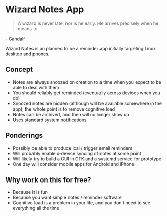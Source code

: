 # Wizard Notes App

> A wizard is never late, nor is he early. He arrives precisely when he means to.

\- Gandalf

Wizard Notes is an planned to be a reminder app initially targeting Linux desktop and phones.

## Concept

- Notes are always snoozed on creation to a time when you expect to be able to deal with them
- You should reliably get reminded (eventually across devices when you do)
- Snoozed notes are hidden (although will be available somewhere in the app), the whole point is to remove cognitive load
- Notes can be archived, and then will no longer show up
- Uses standard system notifications

## Ponderings

- Possibly be able to produce ical / trigger email reminders
- Will probably enable x-device syncing of notes at some point
- Will likely try to build a GUI in GTK and a systemd service for prototype
- One day will consider mobile apps for Android and iPhone


## Why work on this for free?

- Because it is fun
- Because you want simple notes / reminder software
- Cognitive load is a problem in your life, and you don't need to see everything all the time


